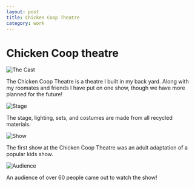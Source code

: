 ```yaml
---
layout: post
title: Chicken Coop Theatre
category: work
---
```

# Chicken Coop theatre
![The Cast](https://upcycleworld.github.io/images/cct/group.JPG)

The Chicken Coop Theatre is a theatre I built in my back yard. Along with my roomates and friends I have put on one show, though we have more planned for the future! 

![Stage](https://upcycleworld.github.io/images/cct/stage.JPG) 

The stage, lighting, sets, and costumes are made from all recycled materials.

![Show](https://upcycleworld.github.io/images/cct/show.jpg)

The first show at the Chicken Coop Theatre was an adult adaptation of a popular kids show.

![Audience](https://upcycleworld.github.io/images/cct/audience.jpg)

An audience of over 60 people came out to watch the show!

